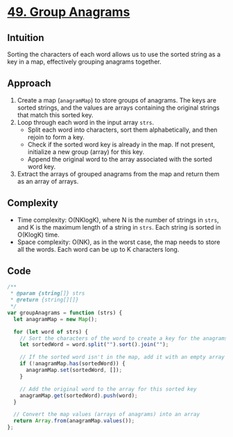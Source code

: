 # [49. Group Anagrams](https://leetcode.com/problems/group-anagrams/description/)

## Intuition

Sorting the characters of each word allows us to use the sorted string as a key in a map, effectively grouping anagrams together.

## Approach

1. Create a map (`anagramMap`) to store groups of anagrams. The keys are sorted strings, and the values are arrays containing the original strings that match this sorted key.
2. Loop through each word in the input array `strs`.
   - Split each word into characters, sort them alphabetically, and then rejoin to form a key.
   - Check if the sorted word key is already in the map. If not present, initialize a new group (array) for this key.
   - Append the original word to the array associated with the sorted word key.
3. Extract the arrays of grouped anagrams from the map and return them as an array of arrays.

## Complexity

- Time complexity: O(NKlogK), where N is the number of strings in `strs`, and K is the maximum length of a string in `strs`. Each string is sorted in O(KlogK) time.
- Space complexity: O(NK), as in the worst case, the map needs to store all the words. Each word can be up to K characters long.

## Code

```javascript
/**
 * @param {string[]} strs
 * @return {string[][]}
 */
var groupAnagrams = function (strs) {
  let anagramMap = new Map();

  for (let word of strs) {
    // Sort the characters of the word to create a key for the anagrams
    let sortedWord = word.split("").sort().join("");

    // If the sorted word isn't in the map, add it with an empty array
    if (!anagramMap.has(sortedWord)) {
      anagramMap.set(sortedWord, []);
    }

    // Add the original word to the array for this sorted key
    anagramMap.get(sortedWord).push(word);
  }

  // Convert the map values (arrays of anagrams) into an array
  return Array.from(anagramMap.values());
};
```
